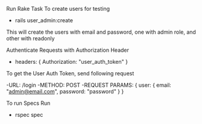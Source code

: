 Run Rake Task To create users for testing

- rails user_admin:create

This will create the users with email and password, one with admin role, and other with readonly

Authenticate Requests with Authorization Header

- headers: { Authorization: "user_auth_token" }

To get the User Auth Token, send following request

-URL: /login
-METHOD: POST
-REQUEST PARAMS: {
	user: {
		email: "admin@email.com",
		password: "password"
	}
}

To run Specs Run

- rspec spec
